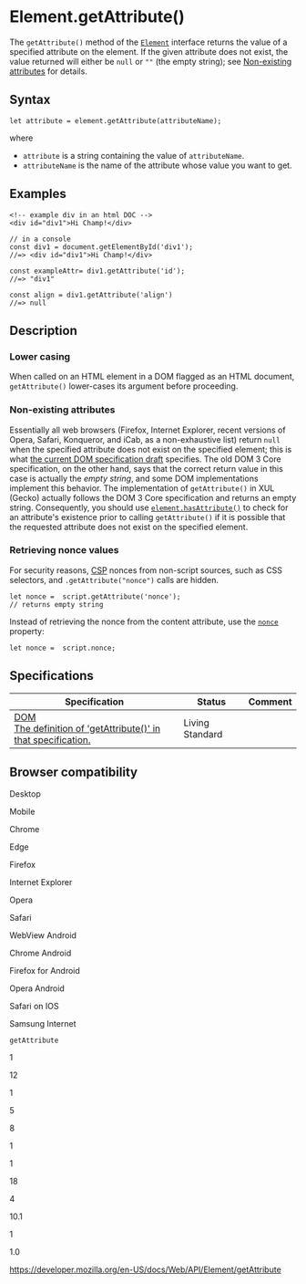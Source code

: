 # Element.getAttribute()

The `getAttribute()` method of the [`Element`](../element) interface returns the value of a specified attribute on the element. If the given attribute does not exist, the value returned will either be `null` or `""` (the empty string); see [Non-existing attributes](#non-existing_attributes) for details.

## Syntax

    let attribute = element.getAttribute(attributeName);

where

- `attribute` is a string containing the value of `attributeName`.
- `attributeName` is the name of the attribute whose value you want to get.

## Examples

    <!-- example div in an html DOC -->
    <div id="div1">Hi Champ!</div>

    // in a console
    const div1 = document.getElementById('div1');
    //=> <div id="div1">Hi Champ!</div>

    const exampleAttr= div1.getAttribute('id');
    //=> "div1"

    const align = div1.getAttribute('align')
    //=> null

## Description

### Lower casing

When called on an HTML element in a DOM flagged as an HTML document, `getAttribute()` lower-cases its argument before proceeding.

### Non-existing attributes

Essentially all web browsers (Firefox, Internet Explorer, recent versions of Opera, Safari, Konqueror, and iCab, as a non-exhaustive list) return `null` when the specified attribute does not exist on the specified element; this is what [the current DOM specification draft](https://dom.spec.whatwg.org/#dom-element-getattribute) specifies. The old DOM 3 Core specification, on the other hand, says that the correct return value in this case is actually the _empty string_, and some DOM implementations implement this behavior. The implementation of `getAttribute()` in XUL (Gecko) actually follows the DOM 3 Core specification and returns an empty string. Consequently, you should use [`element.hasAttribute()`](hasattribute) to check for an attribute's existence prior to calling `getAttribute()` if it is possible that the requested attribute does not exist on the specified element.

### Retrieving nonce values

For security reasons, [CSP](https://developer.mozilla.org/en-US/docs/Web/HTTP/CSP) nonces from non-script sources, such as CSS selectors, and `.getAttribute("nonce")` calls are hidden.

    let nonce =  script.getAttribute('nonce');
    // returns empty string

Instead of retrieving the nonce from the content attribute, use the [`nonce`](../htmlorforeignelement/nonce) property:

    let nonce =  script.nonce;

## Specifications

<table><thead><tr class="header"><th>Specification</th><th>Status</th><th>Comment</th></tr></thead><tbody><tr class="odd"><td><a href="https://dom.spec.whatwg.org/#dom-element-getattribute">DOM<br />
<span class="small">The definition of 'getAttribute()' in that specification.</span></a></td><td><span class="spec-living">Living Standard</span></td><td></td></tr></tbody></table>

## Browser compatibility

Desktop

Mobile

Chrome

Edge

Firefox

Internet Explorer

Opera

Safari

WebView Android

Chrome Android

Firefox for Android

Opera Android

Safari on IOS

Samsung Internet

`getAttribute`

1

12

1

5

8

1

1

18

4

10.1

1

1.0

<a href="https://developer.mozilla.org/en-US/docs/Web/API/Element/getAttribute" class="_attribution-link">https://developer.mozilla.org/en-US/docs/Web/API/Element/getAttribute</a>
